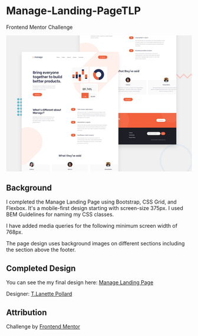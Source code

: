 # Manage-Landing-PageTLP
Frontend Mentor Challenge 

![Design Preview for Huddle Landing Page with Curved Background Challenge from Frontend Mentor](./design/desktop-preview.jpg) 

## Background
I completed the Manage Landing Page using Bootstrap, CSS Grid, and Flexbox. It's a mobile-first design starting with screen-size 375px. I used BEM Guidelines for naming my CSS classes. 

I have added media queries for the following minimum screen width of 768px. 

The page design uses background images on different sections including the section above the footer. 

## Completed Design

You can see the my final design here: [Manage Landing Page](https://tlanetterose.github.io/Manage-Landing-PageTLP/)

Designer: [T.Lanette Pollard](https://github.com/TLanetteRose)

## Attribution
Challenge by [Frontend Mentor](https://www.frontendmentor.io?ref=challenge)

